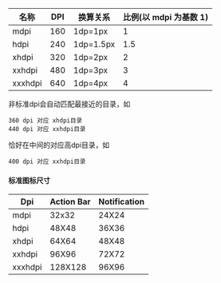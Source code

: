 

|名称|DPI|换算关系|比例(以 mdpi 为基数 1)|
|----|---|--------|----------------------|
|mdpi|160|1dp=1px|1|
|hdpi|240|1dp=1.5px|1.5|
|xhdpi|320|1dp=2px|2|
|xxhdpi|480|1dp=3px|3|
|xxxhdpi|640|1dp=4px|4|


非标准dpi会自动匹配最接近的目录，如
```
360 dpi 对应 xhdpi目录
440 dpi 对应 xxhdpi目录
```
恰好在中间的对应高dpi目录，如
```
400 dpi 对应 xxhdpi目录
```

#### 标准图标尺寸

|Dpi|Action Bar|Notification|
|---|----------|------------|
|mdpi|32x32|24X24|
|hdpi|48X48|36X36|
|xhdpi|64X64|48X48|
|xxhdpi|96X96|72X72|
|xxxhdpi|128X128|96X96|
